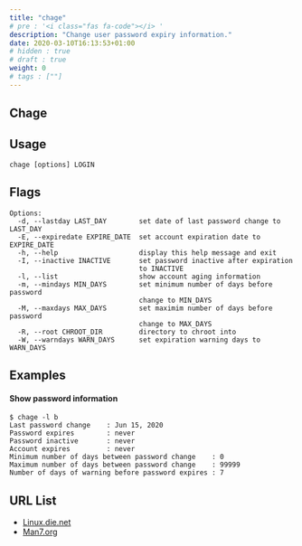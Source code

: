 ```yaml
---
title: "chage"
# pre : '<i class="fas fa-code"></i> '
description: "Change user password expiry information."
date: 2020-03-10T16:13:53+01:00
# hidden : true
# draft : true
weight: 0
# tags : [""]
---
```


## Chage

## Usage

```plain
chage [options] LOGIN
```

## Flags

```plain
Options:
  -d, --lastday LAST_DAY        set date of last password change to LAST_DAY
  -E, --expiredate EXPIRE_DATE  set account expiration date to EXPIRE_DATE
  -h, --help                    display this help message and exit
  -I, --inactive INACTIVE       set password inactive after expiration
                                to INACTIVE
  -l, --list                    show account aging information
  -m, --mindays MIN_DAYS        set minimum number of days before password
                                change to MIN_DAYS
  -M, --maxdays MAX_DAYS        set maximim number of days before password
                                change to MAX_DAYS
  -R, --root CHROOT_DIR         directory to chroot into
  -W, --warndays WARN_DAYS      set expiration warning days to WARN_DAYS
```

## Examples

#### Show password information

```plain
$ chage -l b
Last password change    : Jun 15, 2020
Password expires        : never
Password inactive       : never
Account expires         : never
Minimum number of days between password change    : 0
Maximum number of days between password change    : 99999
Number of days of warning before password expires : 7
```

## URL List

- [Linux.die.net](https://linux.die.net/man/1/chage)
- [Man7.org](http://man7.org/linux/man-pages/man1/chage.1.html)
